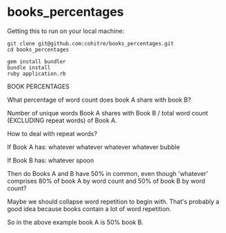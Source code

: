 books_percentages
=================

Getting this to run on your local machine:

    git clone git@github.com:cohitre/books_percentages.git
    cd books_percentages

    gem install bundler
    bundle install
    ruby application.rb

BOOK PERCENTAGES

What percentage of word count does book A share with book B?

Number of unique words Book A shares with Book B / total word count (EXCLUDING repeat words) of Book A.

How to deal with repeat words?

If Book A has: whatever whatever whatever whatever bubble

If Book B has: whatever spoon



Then do Books A and B have 50% in common, even though 'whatever' comprises 80% of book A by word count and 50% of book B by word count? 

Maybe we should collapse word repetition to begin with. That's probably a good idea because books contain a lot of word repetition.

So in the above example book A is 50% book B.
